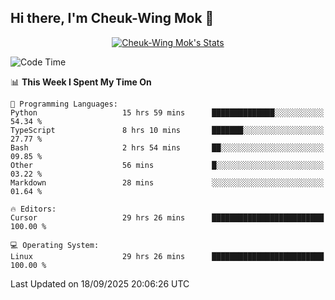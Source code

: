 ## Hi there, I'm Cheuk-Wing Mok 👋

<!--
**mozro0327/mozro0327** is a ✨ _special_ ✨ repository because its `README.md` (this file) appears on your GitHub profile.

Here are some ideas to get you started:

- 🔭 I’m currently working on ...
- 🌱 I’m currently learning ...
- 👯 I’m looking to collaborate on ...
- 🤔 I’m looking for help with ...
- 💬 Ask me about ...
- 📫 How to reach me: ...
- 😄 Pronouns: ...
- ⚡ Fun fact: ...
-->

<p align="center">
  <a href="https://github.com/mozro0327" class="rich-diff-level-one">
    <img src="https://github-readme-stats.vercel.app/api?username=mozro0327&title_color=333&text_color=777" alt="Cheuk-Wing Mok's Stats" >
    <!-- &hide=issues
    <img src="https://github-readme-stats.vercel.app/api?username=mozro0327&hide=issues&title_color=333&text_color=777" alt="Cheuk-Wing Mok's Stats" >
    -->
  </a>
</p>

<!--START_SECTION:waka-->
![Code Time](http://img.shields.io/badge/Code%20Time-3%2C860%20hrs%2031%20mins-blue)

📊 **This Week I Spent My Time On** 

```text
💬 Programming Languages: 
Python                   15 hrs 59 mins      ██████████████░░░░░░░░░░░   54.34 % 
TypeScript               8 hrs 10 mins       ███████░░░░░░░░░░░░░░░░░░   27.77 % 
Bash                     2 hrs 54 mins       ██░░░░░░░░░░░░░░░░░░░░░░░   09.85 % 
Other                    56 mins             █░░░░░░░░░░░░░░░░░░░░░░░░   03.22 % 
Markdown                 28 mins             ░░░░░░░░░░░░░░░░░░░░░░░░░   01.64 % 

🔥 Editors: 
Cursor                   29 hrs 26 mins      █████████████████████████   100.00 % 

💻 Operating System: 
Linux                    29 hrs 26 mins      █████████████████████████   100.00 % 
```


 Last Updated on 18/09/2025 20:06:26 UTC
<!--END_SECTION:waka-->
